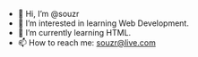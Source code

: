 - 👋 Hi, I’m @souzr
- 👀 I’m interested in learning Web Development.
- 🌱 I’m currently learning HTML.
- 📫 How to reach me: souzr@live.com

<!---
souzr/souzr is a ✨ special ✨ repository because its `README.md` (this file) appears on your GitHub profile.
You can click the Preview link to take a look at your changes.
--->
